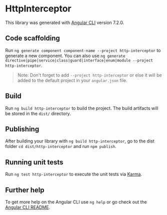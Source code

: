 # HttpInterceptor

This library was generated with [Angular CLI](https://github.com/angular/angular-cli) version 7.2.0.

## Code scaffolding

Run `ng generate component component-name --project http-interceptor` to generate a new component. You can also use `ng generate directive|pipe|service|class|guard|interface|enum|module --project http-interceptor`.

> Note: Don't forget to add `--project http-interceptor` or else it will be added to the default project in your `angular.json` file.

## Build

Run `ng build http-interceptor` to build the project. The build artifacts will be stored in the `dist/` directory.

## Publishing

After building your library with `ng build http-interceptor`, go to the dist folder `cd dist/http-interceptor` and run `npm publish`.

## Running unit tests

Run `ng test http-interceptor` to execute the unit tests via [Karma](https://karma-runner.github.io).

## Further help

To get more help on the Angular CLI use `ng help` or go check out the [Angular CLI README](https://github.com/angular/angular-cli/blob/master/README.md).
